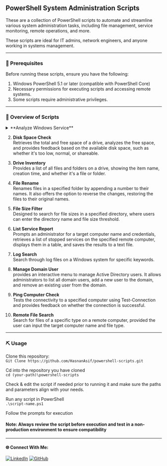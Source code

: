 ﻿## PowerShell System Administration Scripts

These are a collection of PowerShell scripts to automate and streamline various system administration tasks, including file management, service monitoring, remote operations, and more.

These scripts are ideal for IT admins, network engineers, and anyone working in systems management.

---


### 🚨 Prerequisites
Before running these scripts, ensure you have the following:
1. Windows PowerShell 5.1 or later (compatible with PowerShell Core)
2. Necessary permissions for executing scripts and accessing remote systems.
3. Some scripts require administrative privileges.

---

### 🔦 Overview of Scripts

<details>
 <summary>**Analyze Windows Service**</summary> 
  - Checks if a specified Windows service is installed on the computer and displays its status (running, stopped, etc..)
</details>

2. **Disk Space Check**\
Retrieves the total and free space of a drive, analyzes the free space, and provides feedback based on the available disk space, such as whether it's too low, normal, or shareable.

3. **Drive Inventory**\
Provides a list of all files and folders on a drive, showing the item name, creation time, and whether it's a file or folder.

4. **File Rename**\
Renames files in a specified folder by appending a number to their names. It also offers the option to reverse the changes, restoring the files to their original names.

4. **File Size Filter**\
Designed to search for file sizes in a specified directory, where users can enter the directory name and file size threshold.

6. **List Service Report**\
Prompts an administrator for a target computer name and credentials, retrieves a list of stopped services on the specified remote computer, displays them in a table, and saves the results to a text file.

8. **Log Search**\
Search through log files on a Windows system for specific keywords.
  
9. **Manage Domain User**\
provides an interactive menu to manage Active Directory users. It allows administrators to list all domain users, add a new user to the domain, and remove an existing user from the domain.
  
10. **Ping Computer Check**\
Tests the connectivity to a specified computer using Test-Connection and provides feedback on whether the connection is successful.
  
11. **Remote File Search**\
Search for files of a specific type on a remote computer, provided the user can input the target computer name and file type.

---

### ⛏️ Usage
Clone this repository:\
    `Git Clone https://github.com/HasnanAsif/powershell-scripts.git`

Cd into the repository you have cloned\
    `cd (your-path)\powershell-scripts`

Check & edit the script if needed prior to running it and make sure the paths and parameters align with your needs.


Run any script in PowerShell\
	`.\script-name.ps1` 

Follow the prompts for execution



#### Note: Always review the script before execution and test in a non-production environment to ensure compatibility

---

#### 🌐 Connect With Me:
[![LinkedIn](https://img.shields.io/badge/LinkedIn-blue?style=for-the-badge&logo=LinkedIn&link=www.linkedin.com/in/hasnan-asif)](www.linkedin.com/in/hasnan-asif)
[![GitHub](https://img.shields.io/badge/GitHub-gray?style=for-the-badge&logo=Github&link=https://github.com/HasnanAsif)](https://github.com/HasnanAsif)

